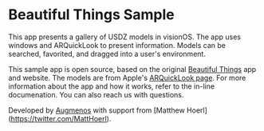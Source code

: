 # Beautiful Things Sample

This app presents a gallery of USDZ models in visionOS.
The app uses windows and ARQuickLook to present information.
Models can be searched, favorited, and dragged into a user's environment.

This sample app is open source, based on the original [Beautiful Things](https://beautifulthings.xyz) app and website.
The models are from Apple's [ARQuickLook page](https://developer.apple.com/augmented-reality/quick-look/).
For more information about the app and how it works, refer to
the in-line documenation. You can also reach us with questions.

Developed by [Augmenos](https://www.augmenos.com) with support from
[Matthew Hoerl] (https://twitter.com/MattHoerl).
